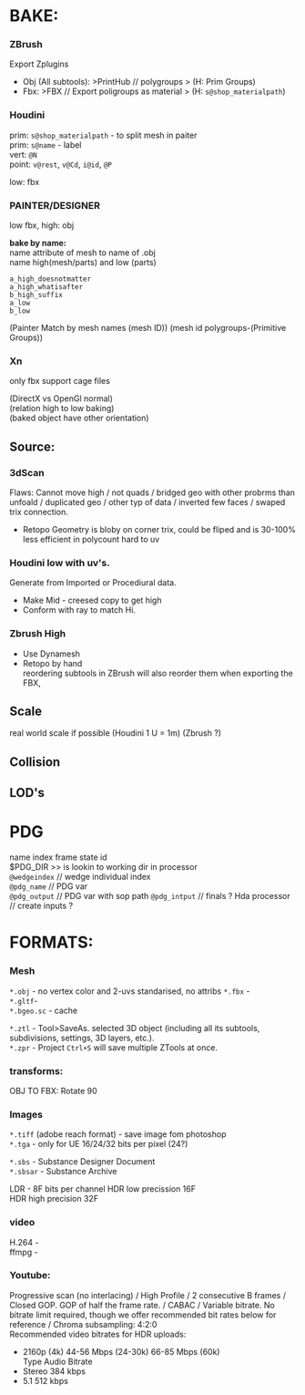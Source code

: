 

# BAKE:

### ZBrush
Export Zplugins
- Obj (All subtools): >PrintHub // polygroups > (H: Prim Groups)  
- Fbx: >FBX // Export poligroups as material > (H: `s@shop_materialpath`)  

### Houdini
prim: `s@shop_materialpath` - to split mesh in paiter  
prim: `s@name` - label  
vert: `@N`    
point: `v@rest`, `v@Cd`, `i@id`, `@P`    

low: fbx

### PAINTER/DESIGNER  
low fbx, high: obj   
   
**bake by name:**    
name attribute of mesh  to name of .obj    
name high(mesh/parts) and low (parts) 
```
a_high_doesnotmatter  
a_high_whatisafter   
b_high_suffix 
a_low  
b_low 
``` 
(Painter Match by mesh names (mesh ID)) 
(mesh id polygroups-(Primitive Groups))

### Xn
only fbx support cage files 

(DirectX vs OpenGl normal)    
(relation high to low baking)  
(baked object have other orientation)   


## Source:  
  
### 3dScan   
Flaws: Cannot move high / not quads / bridged geo with other probrms than unfoald / duplicated geo / other typ of data / inverted few faces / swaped trix connection.   
- Retopo Geometry is bloby on corner trix, could be fliped and is 30-100% less efficient in polycount hard to uv  
  
### Houdini low with uv's.   
Generate from Imported or Procediural data.  
- Make Mid -  creesed copy to get high  
- Conform with ray to match Hi.  
 
### Zbrush High  
- Use Dynamesh  
- Retopo by hand  
reordering subtools in ZBrush will also reorder them when exporting the FBX,

## Scale   
real world scale if possible  (Houdini 1 U = 1m) (Zbrush ?)

## Collision  

## LOD's  


# PDG
name index frame state id   
$PDG_DIR >> is lookin to working dir in processor  
`@wedgeindex` // wedge individual index  
`@pdg_name` // PDG var  
`@pdg_output` // PDG var with sop path 
`@pdg_intput` // finals ?
Hda processor // create inputs ?   


# FORMATS:   
### Mesh  
`*.obj` - no vertex color and 2-uvs standarised, no attribs
`*.fbx` -  
`*.gltf`-   
`*.bgeo.sc` - cache  

`*.ztl` - Tool>SaveAs. selected 3D object (including all its subtools, subdivisions, settings, 3D layers, etc.).  
`*.zpr` - Project `Ctrl+S` will save multiple ZTools at once.  

### transforms:
OBJ TO FBX: Rotate 90

### Images   
`*.tiff` (adobe reach format) - save image fom photoshop  
`*.tga` - only for UE  16/24/32 bits per pixel (24?)  

`*.sbs` - Substance Designer Document  
`*.sbsar` - Substance Archive  

LDR - 8F  bits per channel
HDR low precission 16F   
HDR high precision 32F  

### video
H.264 -  
ffmpg -  

### Youtube: 
Progressive scan (no interlacing) / High Profile / 2 consecutive B frames /  Closed GOP. GOP of half the frame rate. / CABAC  /  Variable bitrate. No bitrate limit required, though we offer recommended bit rates below for reference /  Chroma subsampling: 4:2:0  
Recommended video bitrates for HDR uploads:
- 2160p (4k)	44-56 Mbps (24-30k)	66-85 Mbps (60k)  
Type	Audio Bitrate  
- Stereo	384 kbps  
- 5.1	512 kbps  
